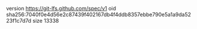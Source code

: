 version https://git-lfs.github.com/spec/v1
oid sha256:7040f0e4d56e2c87439f402167db4f4ddb8357ebbe790e5a1a9da5223f1c7d7d
size 13338
